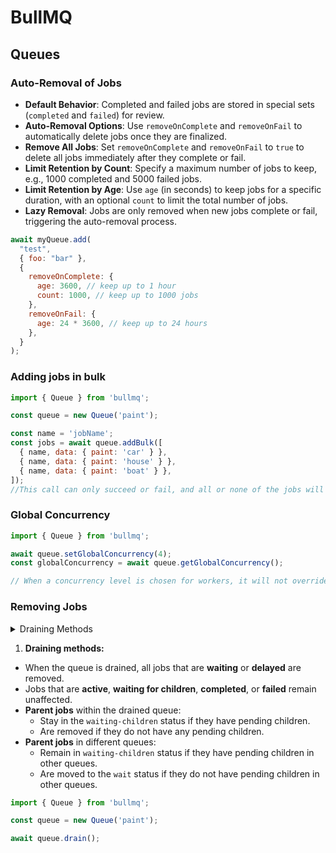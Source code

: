 # BullMQ

## Queues

### Auto-Removal of Jobs

- **Default Behavior**: Completed and failed jobs are stored in special sets (`completed` and `failed`) for review.
- **Auto-Removal Options**: Use `removeOnComplete` and `removeOnFail` to automatically delete jobs once they are finalized.
- **Remove All Jobs**: Set `removeOnComplete` and `removeOnFail` to `true` to delete all jobs immediately after they complete or fail.
- **Limit Retention by Count**: Specify a maximum number of jobs to keep, e.g., 1000 completed and 5000 failed jobs.
- **Limit Retention by Age**: Use `age` (in seconds) to keep jobs for a specific duration, with an optional `count` to limit the total number of jobs.
- **Lazy Removal**: Jobs are only removed when new jobs complete or fail, triggering the auto-removal process.

```javascript
await myQueue.add(
  "test",
  { foo: "bar" },
  {
    removeOnComplete: {
      age: 3600, // keep up to 1 hour
      count: 1000, // keep up to 1000 jobs
    },
    removeOnFail: {
      age: 24 * 3600, // keep up to 24 hours
    },
  }
);
```

### Adding jobs in bulk

```javascript
import { Queue } from 'bullmq';

const queue = new Queue('paint');

const name = 'jobName';
const jobs = await queue.addBulk([
  { name, data: { paint: 'car' } },
  { name, data: { paint: 'house' } },
  { name, data: { paint: 'boat' } },
]);
//This call can only succeed or fail, and all or none of the jobs will be added.
```

### Global Concurrency

```javascript
import { Queue } from 'bullmq';

await queue.setGlobalConcurrency(4);
const globalConcurrency = await queue.getGlobalConcurrency();

// When a concurrency level is chosen for workers, it will not override the global one; instead, it will be set as the maximum number of jobs that can be processed by a given worker in parallel, but never exceeding the global concurrency level.
```

### Removing Jobs

<details>
  <summary>Draining Methods</summary>

  <p>When a queue is drained, the following occurs:</p>

  <ul>
    <li><strong>Jobs in Waiting or Delayed States:</strong>
      <ul>
        <li>All jobs that are waiting or delayed are removed from the queue.</li>
      </ul>
    </li>

    <li><strong>Active Jobs:</strong>
      <ul>
        <li>Jobs that are currently active, waiting for children, completed, or failed remain unaffected.</li>
      </ul>
    </li>
  </ul>

  <h3>Parent Jobs within the Drained Queue</h3>

  <ul>
    <li><strong>With Pending Children:</strong>
      <ul>
        <li>Parent jobs that have pending children will stay in the "waiting-children" status.</li>
      </ul>
    </li>

    <li><strong>Without Pending Children:</strong>
      <ul>
        <li>Parent jobs that do not have any pending children will be removed from the queue.</li>
      </ul>
    </li>
  </ul>

  <h3>Parent Jobs in Different Queues</h3>

  <ul>
    <li><strong>With Pending Children in Other Queues:</strong>
      <ul>
        <li>Parent jobs will remain in the "waiting-children" status if they have pending children in other queues.</li>
      </ul>
    </li>

    <li><strong>Without Pending Children in Other Queues:</strong>
      <ul>
        <li>Parent jobs will be moved to the "wait" status if they do not have pending children in other queues.</li>
      </ul>
    </li>
  </ul>

</details>


1. **Draining methods:**

- When the queue is drained, all jobs that are **waiting** or **delayed** are removed.
- Jobs that are **active**, **waiting for children**, **completed**, or **failed** remain unaffected.
- **Parent jobs** within the drained queue:
  - Stay in the `waiting-children` status if they have pending children.
  - Are removed if they do not have any pending children.
- **Parent jobs** in different queues:
  - Remain in `waiting-children` status if they have pending children in other queues.
  - Are moved to the `wait` status if they do not have pending children in other queues.

```javascript
import { Queue } from 'bullmq';

const queue = new Queue('paint');

await queue.drain();
```



